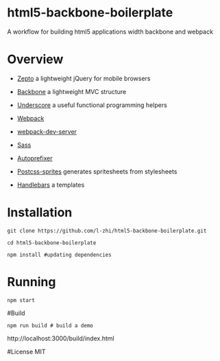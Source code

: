 # html5-backbone-boilerplate

A workflow for building html5 applications width backbone and webpack
# Overview

* [Zepto](http://zeptojs.com/) a lightweight jQuery for mobile browsers

* [Backbone](http://backbonejs.org/) a lightweight MVC structure

* [Underscore](http://underscorejs.org/) a useful functional programming helpers

* [Webpack](https://webpack.github.io) 

* [webpack-dev-server](https://webpack.github.io/docs/webpack-dev-server.html)

* [Sass](http://sass-lang.com/) 

* [Autoprefixer](https://github.com/postcss/autoprefixer) 

* [Postcss-sprites](https://github.com/2createStudio/postcss-sprites) generates spritesheets from stylesheets

* [Handlebars](https://github.com/pcardune/handlebars-loader) a templates

# Installation

```
git clone https://github.com/l-zhi/html5-backbone-boilerplate.git

cd html5-backbone-boilerplate

npm install #updating dependencies

```

# Running
```
npm start
```
#Build
```
npm run build # build a demo
```
http://localhost:3000/build/index.html

#License
MIT

